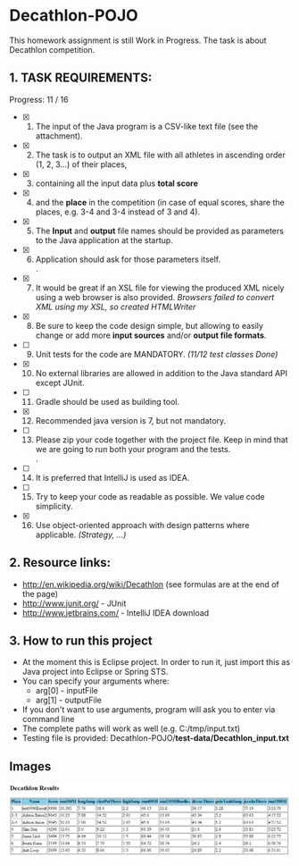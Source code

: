 # Decathlon-POJO

This homework assignment is still Work in Progress.
The task is about Decathlon competition.

## 1. TASK REQUIREMENTS:

Progress: 11 / 16

- [x] 1. The input of the Java program is a CSV-like text file (see the attachment).
- [x] 2. The task is to output an XML file with all athletes in ascending order (1, 2, 3...) of their places, 
- [x] 3. containing all the input data plus **total score** 
- [x] 4. and the **place** in the competition (in case of equal scores, share the places, e.g. 3-4 and 3-4 instead of 3 and 4).
- [x] 5. The **Input** and **output** file names should be provided as parameters to the Java application at the startup.
- [x] 6. Application should ask for those parameters itself.  
.  
- [x] 7. It would be great if an XSL file for viewing the produced XML nicely using a web browser is also provided. *Browsers failed to convert XML using my XSL, so created HTMLWriter*
- [x] 8. Be sure to keep the code design simple, but allowing to easily change or add more **input sources** and/or **output file formats**.
- [ ] 9. Unit tests for the code are MANDATORY. *(11/12 test classes Done)*
- [x] 10. No external libraries are allowed in addition to the Java standard API except JUnit.
- [ ] 11. Gradle should be used as building tool.
- [x] 12. Recommended java version is 7, but not mandatory.
- [ ] 13. Please zip your code together with the project file. Keep in mind that we are going to run both your program and the tests.  
  .  
- [ ] 14. It is preferred that IntelliJ is used as IDEA.
- [ ] 15. Try to keep your code as readable as possible. We value code simplicity.
- [x] 16. Use object-oriented approach with design patterns where applicable. *(Strategy, ...)*

## 2. Resource links:
+ http://en.wikipedia.org/wiki/Decathlon (see formulas are at the end of the page)
+ http://www.junit.org/ - JUnit
+ http://www.jetbrains.com/ - IntelliJ IDEA download

## 3. How to run this project
- At the moment this is Eclipse project. In order to run it, just import this as Java project into Eclipse or Spring STS.
- You can specify your arguments where:
  * arg[0] - inputFile
  * arg[1] - outputFile
- If you don't want to use arguments, program will ask you to enter via command line
- The complete paths will work as well (e.g. C:/tmp/input.txt)
- Testing file is provided: Decathlon-POJO/**test-data/Decathlon_input.txt**

## Images
![Example of HTML output](/img/2017-08-24_22_51_41-HTML-example.png)